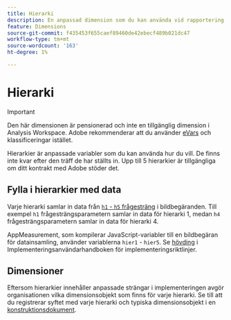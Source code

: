 ```yaml
---
title: Hierarki
description: En anpassad dimension som du kan använda vid rapportering.
feature: Dimensions
source-git-commit: f435453f655caef89460de42ebecf489b021dc47
workflow-type: tm+mt
source-wordcount: '163'
ht-degree: 1%

---
```


# Hierarki

>[!IMPORTANT]
>
>Den här dimensionen är pensionerad och inte en tillgänglig dimension i Analysis Workspace. Adobe rekommenderar att du använder [eVars](evar.md) och klassificeringar istället.

Hierarkier är anpassade variabler som du kan använda hur du vill. De finns inte kvar efter den träff de har ställts in. Upp till 5 hierarkier är tillgängliga om ditt kontrakt med Adobe stöder det.

## Fylla i hierarkier med data

Varje hierarki samlar in data från [`h1` - `h5` frågesträng](/help/implement/validate/query-parameters.md) i bildbegäranden. Till exempel `h1` frågesträngsparametern samlar in data för hierarki 1, medan `h4` frågesträngsparametern samlar in data för hierarki 4.

AppMeasurement, som kompilerar JavaScript-variabler till en bildbegäran för datainsamling, använder variablerna `hier1` - `hier5`. Se [hövding](/help/implement/vars/page-vars/hier.md) i Implementeringsanvändarhandboken för implementeringsriktlinjer.

## Dimensioner

Eftersom hierarkier innehåller anpassade strängar i implementeringen avgör organisationen vilka dimensionsobjekt som finns för varje hierarki. Se till att du registrerar syftet med varje hierarki och typiska dimensionsobjekt i en [konstruktionsdokument](/help/implement/prepare/solution-design.md).
